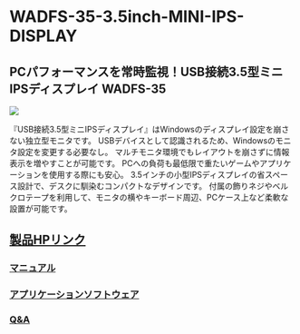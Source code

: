 # WADFS-35-3.5inch-MINI-IPS-DISPLAY

## PCパフォーマンスを常時監視！USB接続3.5型ミニIPSディスプレイ WADFS-35

![](img/main.png)

『USB接続3.5型ミニIPSディスプレイ』はWindowsのディスプレイ設定を崩さない独立型モニタです。
USBデバイスとして認識されるため、Windowsのモニタ設定を変更する必要なし。
マルチモニタ環境でもレイアウトを崩さずに情報表示を増やすことが可能です。
PCへの負荷も最低限で重たいゲームやアプリケーションを使用する際にも安心。
3.5インチの小型IPSディスプレイの省スペース設計で、デスクに馴染むコンパクトなデザインです。
付属の飾りネジやベルクロテープを利用して、モニタの横やキーボード周辺、PCケース上など柔軟な設置が可能です。


## [製品HPリンク](https://bit-trade-one.co.jp/wadfs35/) 

### [マニュアル](https://bit-trade-one.co.jp/wadfs35/manual/)

### [アプリケーションソフトウェア](https://bit-trade-one.co.jp/forUser/WADFS-35WeActStudioSystemMonitor.zip)  

### [Q&A](FAQ.md)
